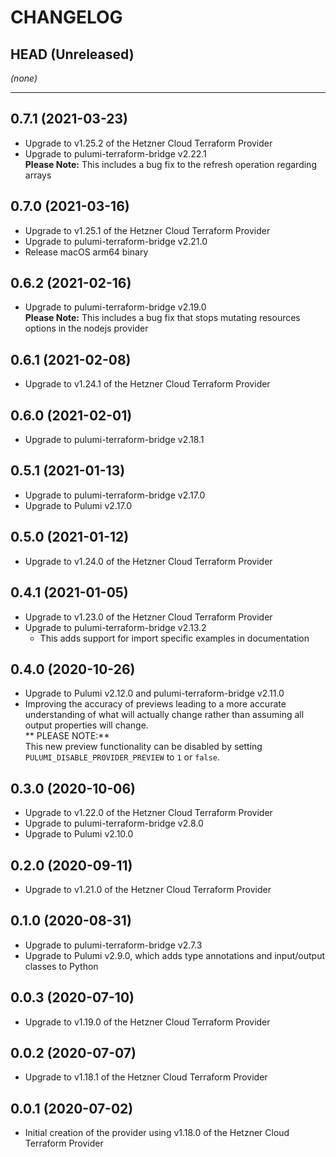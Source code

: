 CHANGELOG
=========

## HEAD (Unreleased)
_(none)_

---

## 0.7.1 (2021-03-23)
* Upgrade to v1.25.2 of the Hetzner Cloud Terraform Provider
* Upgrade to pulumi-terraform-bridge v2.22.1  
  **Please Note:** This includes a bug fix to the refresh operation regarding arrays

## 0.7.0 (2021-03-16)
* Upgrade to v1.25.1 of the Hetzner Cloud Terraform Provider
* Upgrade to pulumi-terraform-bridge v2.21.0
* Release macOS arm64 binary

## 0.6.2 (2021-02-16)
* Upgrade to pulumi-terraform-bridge v2.19.0  
  **Please Note:** This includes a bug fix that stops mutating resources options in the nodejs provider

## 0.6.1 (2021-02-08)
* Upgrade to v1.24.1 of the Hetzner Cloud Terraform Provider

## 0.6.0 (2021-02-01)
* Upgrade to pulumi-terraform-bridge v2.18.1

## 0.5.1 (2021-01-13)
* Upgrade to pulumi-terraform-bridge v2.17.0
* Upgrade to Pulumi v2.17.0

## 0.5.0 (2021-01-12)
* Upgrade to v1.24.0 of the Hetzner Cloud Terraform Provider

## 0.4.1 (2021-01-05)
* Upgrade to v1.23.0 of the Hetzner Cloud Terraform Provider
* Upgrade to pulumi-terraform-bridge v2.13.2
  * This adds support for import specific examples in documentation

## 0.4.0 (2020-10-26)
* Upgrade to Pulumi v2.12.0 and pulumi-terraform-bridge v2.11.0
* Improving the accuracy of previews leading to a more accurate understanding of what will actually change rather than assuming all output properties will change.  
  ** PLEASE NOTE:**  
  This new preview functionality can be disabled by setting `PULUMI_DISABLE_PROVIDER_PREVIEW` to `1` or `false`.

## 0.3.0 (2020-10-06)
* Upgrade to v1.22.0 of the Hetzner Cloud Terraform Provider
* Upgrade to pulumi-terraform-bridge v2.8.0
* Upgrade to Pulumi v2.10.0

## 0.2.0 (2020-09-11)
* Upgrade to v1.21.0 of the Hetzner Cloud Terraform Provider

## 0.1.0 (2020-08-31)
* Upgrade to pulumi-terraform-bridge v2.7.3
* Upgrade to Pulumi v2.9.0, which adds type annotations and input/output classes to Python

## 0.0.3 (2020-07-10)
* Upgrade to v1.19.0 of the Hetzner Cloud Terraform Provider

## 0.0.2 (2020-07-07)
* Upgrade to v1.18.1 of the Hetzner Cloud Terraform Provider

## 0.0.1 (2020-07-02)
* Initial creation of the provider using v1.18.0 of the Hetzner Cloud Terraform Provider
